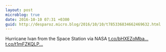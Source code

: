 ```yaml
---
layout: post
microblog: true
date: 2016-10-10 07:31 +0300
guid: http://desparoz.micro.blog/2016/10/10/t785336834662469632.html
---
```

Hurricane Ivan from the Space Station   via NASA [t.co/bHXEZoMba...](https://t.co/bHXEZoMba7) [t.co/t1mFZKQLP...](https://t.co/t1mFZKQLPE)
